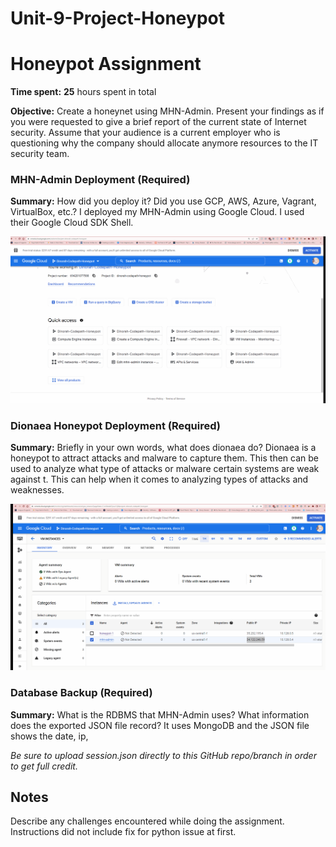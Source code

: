 # Unit-9-Project-Honeypot
# Honeypot Assignment

**Time spent:** **25** hours spent in total

**Objective:** Create a honeynet using MHN-Admin. Present your findings as if you were requested to give a brief report of the current state of Internet security. Assume that your audience is a current employer who is questioning why the company should allocate anymore resources to the IT security team.

### MHN-Admin Deployment (Required)

**Summary:** How did you deploy it? Did you use GCP, AWS, Azure, Vagrant, VirtualBox, etc.?
I deployed my MHN-Admin using Google Cloud. I used their Google Cloud SDK Shell.

<img src="mhn-admin.gif">

### Dionaea Honeypot Deployment (Required)

**Summary:** Briefly in your own words, what does dionaea do?
Dionaea is a honeypot to attract attacks and malware to capture them. This then can be used to analyze what type of attacks or malware certain systems are weak against t. This can help when it comes to analyzing types of attacks and weaknesses.

<img src="dionaea-honeypot.gif">

### Database Backup (Required) 

**Summary:** What is the RDBMS that MHN-Admin uses? What information does the exported JSON file record?
It uses MongoDB and the JSON file shows the date, ip, 

*Be sure to upload session.json directly to this GitHub repo/branch in order to get full credit.*

## Notes

Describe any challenges encountered while doing the assignment.
Instructions did not include fix for python issue at first.
